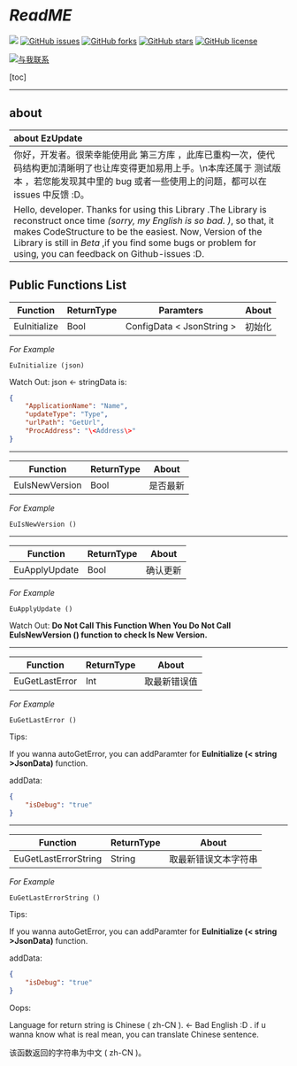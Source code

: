 # *ReadME*

<a href="#"><img src="https://img.shields.io/badge/Version-Re--1.0.1.220708--beta-brightgreen"></img></a>   <a href="https://github.com/Qianshi-OriStudio/EzUpdate/issues"><img alt="GitHub issues" src="https://img.shields.io/github/issues/Qianshi-OriStudio/EzUpdate"></a>   <a href="https://github.com/Qianshi-OriStudio/EzUpdate/network"><img alt="GitHub forks" src="https://img.shields.io/github/forks/Qianshi-OriStudio/EzUpdate"></a>   <a href="https://github.com/Qianshi-OriStudio/EzUpdate/stargazers"><img alt="GitHub stars" src="https://img.shields.io/github/stars/Qianshi-OriStudio/EzUpdate"></a>   <a href="https://github.com/Qianshi-OriStudio/EzUpdate/blob/main/LICENSE"><img alt="GitHub license" src="https://img.shields.io/github/license/Qianshi-OriStudio/EzUpdate"></a>  

<a href="https://space.bilibili.com/439946965"><img src="https://img.shields.io/badge/bilibili-ContactMe-pink" alt="与我联系"></img></a>

[toc]

------

## about

| about EzUpdate                                               |
| :----------------------------------------------------------- |
| 你好，开发者。很荣幸能使用此 第三方库 ，此库已重构一次，使代码结构更加清晰明了也让库变得更加易用上手。\n本库还属于 测试版本 ，若您能发现其中里的 bug 或者一些使用上的问题，都可以在 issues 中反馈 :D。 |
| Hello, developer. Thanks for using this Library .The Library is reconstruct  once time *(sorry, my English is so bad. )*, so that, it makes CodeStructure to be the easiest. Now, Version of the Library is still in *Beta* ,if you find some bugs or problem for using, you can feedback on Github-issues :D. |

 ## Public Functions List

| Function     | ReturnType | Paramters                   | About  |
| ------------ | ---------- | --------------------------- | ------ |
| EuInitialize | Bool       | ConfigData \< JsonString \> | 初始化 |

*For Example*

```easyProgramLanguage
EuInitialize (json)
```

Watch Out: json <- stringData is:

``` json
{
    "ApplicationName": "Name",
    "updateType": "Type",
    "urlPath": "GetUrl",
    "ProcAddress": "\<Address\>"
}
```

---

| Function       | ReturnType | About    |
| -------------- | ---------- | -------- |
| EuIsNewVersion | Bool       | 是否最新 |

*For Example*

``` easyProgramLanguage
EuIsNewVersion ()
```

---

| Function      | ReturnType | About    |
| ------------- | ---------- | -------- |
| EuApplyUpdate | Bool       | 确认更新 |

*For Example*

``` easyProgramLanguage
EuApplyUpdate ()
```

Watch Out: **Do Not Call This Function When You Do Not Call EuIsNewVersion () function to check Is New Version.** 

---

| Function       | ReturnType | About        |
| -------------- | ---------- | ------------ |
| EuGetLastError | Int        | 取最新错误值 |

*For Example*

``` easyProgramLanguage
EuGetLastError ()
```

Tips: 

If you wanna autoGetError, you can addParamter for **EuInitialize (\< string \>JsonData)** function.

addData:

``` Json
{
    "isDebug": "true"
}
```

---

| Function             | ReturnType | About                |
| -------------------- | ---------- | -------------------- |
| EuGetLastErrorString | String     | 取最新错误文本字符串 |

*For Example*

``` easyProgramLanguage
EuGetLastErrorString ()
```

Tips: 

If you wanna autoGetError, you can addParamter for **EuInitialize (\< string \>JsonData)** function.

addData:

``` Json
{
    "isDebug": "true"
}
```

Oops: 

Language for return string is Chinese ( zh-CN \).      <- Bad English :D . if u wanna know what is real mean, you can translate Chinese sentence.

该函数返回的字符串为中文 \(  zh-CN \)。